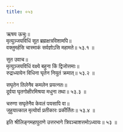 ```yaml
---
title: ०५३

---
```

ऋषय ऊचुः॥  
मृत्युञ्जयविधिं सूत ब्रह्मक्षत्रविशामपि॥  
वक्तुमर्हसि चास्माकं सर्वज्ञोऽसि महामते॥ ५३.१ ॥  
  
सुत उवाच॥  
मृत्युञ्जयविधिं वक्ष्ये बहुना किं द्विजोत्तमाः॥  
रुद्राध्यायेन विधिना घृतेन नियुतं क्रमात्॥ ५३.२ ॥  
  
सघृतेन तिलेनैव कमलेन प्रयत्नतः॥  
दूर्वया घृतगोक्षीरमिश्रया मधुना तथा॥ ५३.३ ॥  
  
चरुणा सघृतेनैव केवलं पयसापि वा॥  
जुहुयात्काल मृत्योर्वा प्रतीकारः प्रकीर्तितः॥ ५३.४ ॥  
  
इति श्रीलिङ्गमहापुराणे उत्तरभागे त्रिपञ्चाशत्तमोऽध्यायः॥ ५३ ॥